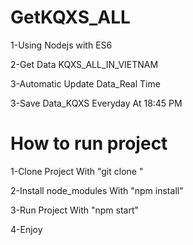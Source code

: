 # GetKQXS_ALL
1-Using Nodejs with ES6


2-Get Data KQXS_ALL_IN_VIETNAM


3-Automatic Update Data_Real Time


3-Save Data_KQXS Everyday At 18:45 PM

# How to run project
1-Clone Project With "git clone <link git clone>" 

2-Install node_modules With "npm install"

3-Run Project With "npm start"

4-Enjoy
